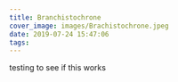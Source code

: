 ```yaml
---
title: Branchistochrone
cover_image: images/Brachistochrone.jpeg
date: 2019-07-24 15:47:06
tags:
---
```


testing to see if this works
